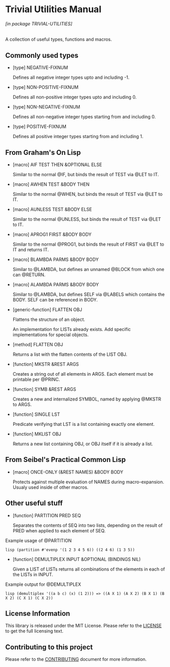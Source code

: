 # Trivial Utilities Manual

###### \[in package TRIVIAL-UTILITIES\]
A collection of useful types, functions and macros.

## Commonly used types

- [type] NEGATIVE-FIXNUM

    Defines all negative integer types upto and including -1.

- [type] NON-POSITIVE-FIXNUM

    Defines all non-positive integer types upto and including 0.

- [type] NON-NEGATIVE-FIXNUM

    Defines all non-negative integer types starting from and including 0.

- [type] POSITIVE-FIXNUM

    Defines all positive integer types starting from and including 1.

## From Graham's On Lisp

- [macro] AIF TEST THEN &OPTIONAL ELSE

    Similar to the normal @IF, but binds the result of TEST via @LET to IT.

- [macro] AWHEN TEST &BODY THEN

    Similar to the normal @WHEN, but binds the result of TEST via @LET to IT.

- [macro] AUNLESS TEST &BODY ELSE

    Similar to the normal @UNLESS, but binds the result of TEST via @LET to IT.

- [macro] APROG1 FIRST &BODY BODY

    Similar to the normal @PROG1, but binds the result of FIRST via @LET to IT and returns IT.

- [macro] BLAMBDA PARMS &BODY BODY

    Similar to @LAMBDA, but defines an unnamed @BLOCK from which one can @RETURN.

- [macro] ALAMBDA PARMS &BODY BODY

    Similar to @LAMBDA, but defines SELF via @LABELS which contains the BODY. SELF can be referenced in BODY.

- [generic-function] FLATTEN OBJ

    Flattens the structure of an object.
    
    An implementation for LISTs already exists. Add specific implementations for special objects.

- [method] FLATTEN OBJ

    Returns a list with the flatten contents of the LIST OBJ.

- [function] MKSTR &REST ARGS

    Creates a string out of all elements in ARGS. Each element must be printable per @PRINC.

- [function] SYMB &REST ARGS

    Creates a new and internalized SYMBOL, named by applying @MKSTR to ARGS.

- [function] SINGLE LST

    Predicate verifying that LST is a list containing exactly one element.

- [function] MKLIST OBJ

    Returns a new list containing OBJ, or OBJ itself if it is already a list.

## From Seibel's Practical Common Lisp

- [macro] ONCE-ONLY (&REST NAMES) &BODY BODY

    Protects against multiple evaluation of NAMES during macro-expansion. Usualy used inside of other macros.

## Other useful stuff

- [function] PARTITION PRED SEQ

    Separates the contents of SEQ into two lists, depending on the result of PRED when applied to each element of SEQ.

Example usage of @PARTITION  

 `lisp
 (partition #'evenp '(1 2 3 4 5 6))
 ((2 4 6) (1 3 5))`

- [function] DEMULTIPLEX INPUT &OPTIONAL (BINDINGS NIL)

    Given a LIST of LISTs returns all combinations of the elements in each of the LISTs in INPUT.

Example output for @DEMULTIPLEX  

 `lisp
 (demultiplex '((a b c) (x) (1 2)))
 => ((A X 1) (A X 2) (B X 1) (B X 2) (C X 1) (C X 2))`

## License Information

This library is released under the MIT License. Please refer to the [LICENSE](https://gitlab.com/ediethelm/trivial-utilities/blob/master/LICENSE "License") to get the full licensing text.

## Contributing to this project

Please refer to the [CONTRIBUTING](https://gitlab.com/ediethelm/trivial-utilities/blob/master/CONTRIBUTING "Contributing") document for more information.
